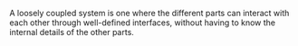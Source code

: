 A loosely coupled system is one where the different parts can interact with each other through well-defined interfaces, without having to know the internal details of the other parts.
